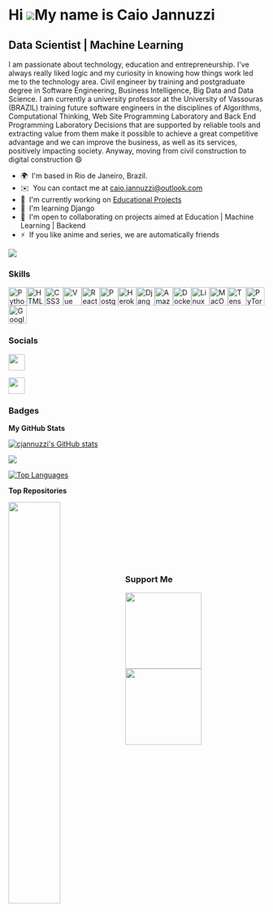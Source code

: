 Hi ![](https://user-images.githubusercontent.com/18350557/176309783-0785949b-9127-417c-8b55-ab5a4333674e.gif)My name is Caio Jannuzzi
=====================================================================================================================================

Data Scientist | Machine Learning
---------------------------------

I am passionate about technology, education and entrepreneurship. I've always really liked logic and my curiosity in knowing how things work led me to the technology area. Civil engineer by training and postgraduate degree in Software Engineering, Business Intelligence, Big Data and Data Science. I am currently a university professor at the University of Vassouras (BRAZIL) training future software engineers in the disciplines of Algorithms, Computational Thinking, Web Site Programming Laboratory and Back End Programming Laboratory Decisions that are supported by reliable tools and extracting value from them make it possible to achieve a great competitive advantage and we can improve the business, as well as its services, positively impacting society. Anyway, moving from civil construction to digital construction 😄

* 🌍  I'm based in Rio de Janeiro, Brazil.
* ✉️  You can contact me at [caio.jannuzzi@outlook.com](mailto:caio.jannuzzi@outlook.com)
* 🚀  I'm currently working on [Educational Projects](http://github.com/cjannuzzi/ESW-lab-prog-web-sites)
* 🧠  I'm learning Django
* 🤝  I'm open to collaborating on projects aimed at Education | Machine Learning | Backend
* ⚡  If you like anime and series, we are automatically friends

<a href="https://www.github.com/cjannuzzi" target="_blank" rel="noreferrer"><img
src="https://img.shields.io/github/followers/cjannuzzi?logo=github&style=for-the-badge&color=0891b2&labelColor=1c1917" /></a>

### Skills


<p align="left">
<a href="https://www.python.org/" target="_blank" rel="noreferrer"><img src="https://raw.githubusercontent.com/danielcranney/readme-generator/main/public/icons/skills/python-colored.svg" width="36" height="36" alt="Python" /></a><a href="https://developer.mozilla.org/en-US/docs/Glossary/HTML5" target="_blank" rel="noreferrer"><img src="https://raw.githubusercontent.com/danielcranney/readme-generator/main/public/icons/skills/html5-colored.svg" width="36" height="36" alt="HTML5" /></a><a href="https://www.w3.org/TR/CSS/#css" target="_blank" rel="noreferrer"><img src="https://raw.githubusercontent.com/danielcranney/readme-generator/main/public/icons/skills/css3-colored.svg" width="36" height="36" alt="CSS3" /></a><a href="https://vuejs.org/" target="_blank" rel="noreferrer"><img src="https://raw.githubusercontent.com/danielcranney/readme-generator/main/public/icons/skills/vuejs-colored.svg" width="36" height="36" alt="Vue" /></a><a href="https://reactjs.org/" target="_blank" rel="noreferrer"><img src="https://raw.githubusercontent.com/danielcranney/readme-generator/main/public/icons/skills/react-colored.svg" width="36" height="36" alt="React" /></a><a href="https://www.postgresql.org/" target="_blank" rel="noreferrer"><img src="https://raw.githubusercontent.com/danielcranney/readme-generator/main/public/icons/skills/postgresql-colored.svg" width="36" height="36" alt="PostgreSQL" /></a><a href="https://www.heroku.com/" target="_blank" rel="noreferrer"><img src="https://raw.githubusercontent.com/danielcranney/readme-generator/main/public/icons/skills/heroku-colored.svg" width="36" height="36" alt="Heroku" /></a><a href="https://www.djangoproject.com/" target="_blank" rel="noreferrer"><img src="https://raw.githubusercontent.com/danielcranney/readme-generator/main/public/icons/skills/django-colored.svg" width="36" height="36" alt="Django" /></a><a href="https://aws.amazon.com" target="_blank" rel="noreferrer"><img src="https://raw.githubusercontent.com/danielcranney/readme-generator/main/public/icons/skills/aws-colored.svg" width="36" height="36" alt="Amazon Web Services" /></a><a href="https://www.docker.com/" target="_blank" rel="noreferrer"><img src="https://raw.githubusercontent.com/danielcranney/readme-generator/main/public/icons/skills/docker-colored.svg" width="36" height="36" alt="Docker" /></a><a href="https://www.linux.org" target="_blank" rel="noreferrer"><img src="https://raw.githubusercontent.com/danielcranney/readme-generator/main/public/icons/skills/linux-colored.svg" width="36" height="36" alt="Linux" /></a><a href="https://apple.com" target="_blank" rel="noreferrer"><img src="https://raw.githubusercontent.com/danielcranney/readme-generator/main/public/icons/skills/macos-colored.svg" width="36" height="36" alt="MacOS" /></a><a href="https://www.tensorflow.org/" target="_blank" rel="noreferrer"><img src="https://raw.githubusercontent.com/danielcranney/readme-generator/main/public/icons/skills/tensorflow-colored.svg" width="36" height="36" alt="TensorFlow" /></a><a href="https://pytorch.org/" target="_blank" rel="noreferrer"><img src="https://raw.githubusercontent.com/danielcranney/readme-generator/main/public/icons/skills/pytorch-colored.svg" width="36" height="36" alt="PyTorch" /></a><a href="https://cloud.google.com/" target="_blank" rel="noreferrer"><img src="https://raw.githubusercontent.com/danielcranney/readme-generator/main/public/icons/skills/googlecloud-colored.svg" width="36" height="36" alt="Google Cloud" /></a>
</p>


### Socials

<a href="https://www.linkedin.com/in/caiojannuzzi" target="_blank" rel="noreferrer"> <picture> <source media="(prefers-color-scheme: dark)" srcset="https://raw.githubusercontent.com/danielcranney/readme-generator/main/public/icons/socials/linkedin-dark.svg" /> <source media="(prefers-color-scheme: light)" srcset="https://raw.githubusercontent.com/danielcranney/readme-generator/main/public/icons/socials/linkedin.svg" /> <img src="https://raw.githubusercontent.com/danielcranney/readme-generator/main/public/icons/socials/linkedin.svg" width="32" height="32" /> </picture> </a> 

<a href="https://www.x.com/caiojannuzzii" target="_blank" rel="noreferrer"> <picture> <source media="(prefers-color-scheme: dark)" srcset="https://raw.githubusercontent.com/danielcranney/readme-generator/main/public/icons/socials/twitter-dark.svg" /> <source media="(prefers-color-scheme: light)" srcset="https://raw.githubusercontent.com/danielcranney/readme-generator/main/public/icons/socials/twitter.svg" /> <img src="https://raw.githubusercontent.com/danielcranney/readme-generator/main/public/icons/socials/twitter.svg" width="32" height="32" /> </picture> </a>

### Badges

<b>My GitHub Stats</b>

<a href="http://www.github.com/cjannuzzi"><img src="https://github-readme-stats.vercel.app/api?username=cjannuzzi&show_icons=true&hide=&count_private=true&title_color=0891b2&text_color=ffffff&icon_color=0891b2&bg_color=1c1917&hide_border=true&show_icons=true" alt="cjannuzzi's GitHub stats" /></a>

<a href="http://www.github.com/cjannuzzi"><img src="https://github-readme-streak-stats.herokuapp.com/?user=cjannuzzi&stroke=ffffff&background=1c1917&ring=0891b2&fire=0891b2&currStreakNum=ffffff&currStreakLabel=0891b2&sideNums=ffffff&sideLabels=ffffff&dates=ffffff&hide_border=true" /></a>

<a href="https://github.com/cjannuzzi" align="left"><img src="https://github-readme-stats.vercel.app/api/top-langs/?username=cjannuzzi&langs_count=10&title_color=0891b2&text_color=ffffff&icon_color=0891b2&bg_color=1c1917&hide_border=true&locale=en&custom_title=Top%20%Languages" alt="Top Languages" /></a>

<b>Top Repositories</b>

<div width="100%" align="center"><a href="https://github.com/cjannuzzi/ESW-lab-prog-web-sites" align="left"><img align="left" width="45%" src="https://github-readme-stats.vercel.app/api/pin/?username=cjannuzzi&repo=ESW-lab-prog-web-sites&title_color=0891b2&text_color=ffffff&icon_color=0891b2&bg_color=1c1917&hide_border=true&locale=en" /></a></div><br /><br /><br /><br /><br /><br /><br />

### Support Me

<ul style="list-style-type: none; margin: 0;">

<li style="display: inline-block; margin-right: 0.25rem;"><a href="https://www.buymeacoffee.com/caiojannuzzi"><img src="https://cdn.buymeacoffee.com/buttons/v2/default-yellow.png" width="150"/></a></li>

<li style="display: inline-block; margin-right: 0.25rem;"><a href="https://www.ko-fi.com/caiojannuzzi"><img src="https://storage.ko-fi.com/cdn/kofi2.png?v=3" width="150"/></a></li>

</ul>

<!--## Skills-->
<!--code>![Python](https://img.shields.io/badge/python-3670A0?style=for-the-badge&logo=python&logoColor=ffdd54)</code-->
<!--code>![Visual Studio Code](https://img.shields.io/badge/Visual%20Studio%20Code-0078d7.svg?style=for-the-badge&logo=visual-studio-code&logoColor=white)</code-->
<!--code>![GitHub](https://img.shields.io/badge/github-%23121011.svg?style=for-the-badge&logo=github&logoColor=white)</code-->
<!--code>![Git](https://img.shields.io/badge/git-%23F05033.svg?style=for-the-badge&logo=git&logoColor=white)</code-->
<!--code>![Discord](https://img.shields.io/badge/Discord-5865F2?style=for-the-badge&logo=discord&logoColor=white)</code-->
<!--code> ![iTerm2](https://img.shields.io/badge/iTerm2-000000?style=for-the-badge&logo=iterm2&logoColor=white)</code>-->


<!--<code> ![Jupyter Notebook](https://img.shields.io/badge/jupyter-%23FA0F00.svg?style=for-the-badge&logo=jupyter&logoColor=white) </code>-->
<!--![Django](https://img.shields.io/badge/Django-092E20?style=for-the-badge&logo=django&logoColor=green)-->
<!--![Django Rest](https://img.shields.io/badge/django%20rest-ff1709?style=for-the-badge&logo=django&logoColor=white)-->
<!--![PyCharm](https://img.shields.io/badge/pycharm-143?style=for-the-badge&logo=pycharm&logoColor=black&color=black&labelColor=green)-->

